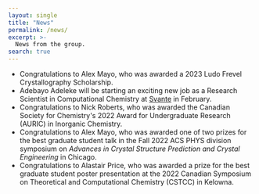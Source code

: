 ```yaml
---
layout: single
title: "News"
permalink: /news/
excerpt: >-
  News from the group.
search: true
---
```



* Congratulations to Alex Mayo, who was awarded a 2023 Ludo Frevel Crystallography Scholarship.
* Adebayo Adeleke will be starting an exciting new job as a Research Scientist in Computational Chemistry at [Svante](https://svanteinc.com/) in February.
* Congratulations to Nick Roberts, who was awarded the Canadian Society for Chemistry's 2022 Award for Undergraduate Research (AURIC) in Inorganic Chemistry.
* Congratulations to Alex Mayo, who was awarded one of two prizes for the best graduate student talk in the Fall 2022 ACS PHYS division symposium on *Advances in Crystal Structure Prediction and Crystal Engineering* in Chicago.
* Congratulations to Alastair Price, who was awarded a prize for the best graduate student poster presentation at the 2022 Canadian Symposium on Theoretical and Computational Chemistry (CSTCC) in Kelowna.



